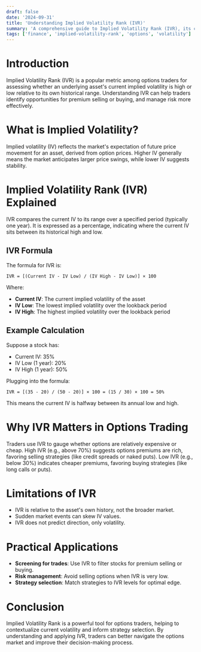 ```yaml
---
draft: false
date: '2024-09-31'
title: 'Understanding Implied Volatility Rank (IVR)'
summary: 'A comprehensive guide to Implied Volatility Rank (IVR), its calculation, significance in options trading, and practical applications.'
tags: ['finance', 'implied-volatility-rank', 'options', 'volatility']
---
```


# Introduction

Implied Volatility Rank (IVR) is a popular metric among options traders for assessing whether an underlying asset's current implied volatility is high or low relative to its own historical range. Understanding IVR can help traders identify opportunities for premium selling or buying, and manage risk more effectively.

# What is Implied Volatility?

Implied volatility (IV) reflects the market's expectation of future price movement for an asset, derived from option prices. Higher IV generally means the market anticipates larger price swings, while lower IV suggests stability.

# Implied Volatility Rank (IVR) Explained

IVR compares the current IV to its range over a specified period (typically one year). It is expressed as a percentage, indicating where the current IV sits between its historical high and low.

## IVR Formula

The formula for IVR is:

```
IVR = [(Current IV - IV Low) / (IV High - IV Low)] × 100
```

Where:

- **Current IV**: The current implied volatility of the asset
- **IV Low**: The lowest implied volatility over the lookback period
- **IV High**: The highest implied volatility over the lookback period

## Example Calculation

Suppose a stock has:

- Current IV: 35%
- IV Low (1 year): 20%
- IV High (1 year): 50%

Plugging into the formula:

```
IVR = [(35 - 20) / (50 - 20)] × 100 = (15 / 30) × 100 = 50%
```

This means the current IV is halfway between its annual low and high.

# Why IVR Matters in Options Trading

Traders use IVR to gauge whether options are relatively expensive or cheap. High IVR (e.g., above 70%) suggests options premiums are rich, favoring selling strategies (like credit spreads or naked puts). Low IVR (e.g., below 30%) indicates cheaper premiums, favoring buying strategies (like long calls or puts).

# Limitations of IVR

- IVR is relative to the asset's own history, not the broader market.
- Sudden market events can skew IV values.
- IVR does not predict direction, only volatility.

# Practical Applications

- **Screening for trades**: Use IVR to filter stocks for premium selling or buying.
- **Risk management**: Avoid selling options when IVR is very low.
- **Strategy selection**: Match strategies to IVR levels for optimal edge.

# Conclusion

Implied Volatility Rank is a powerful tool for options traders, helping to contextualize current volatility and inform strategy selection. By understanding and applying IVR, traders can better navigate the options market and improve their decision-making process.
